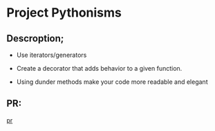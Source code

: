 # Project Pythonisms

## Descroption;

- Use iterators/generators

- Create a decorator that adds behavior to a given function.

- Using dunder methods make your code more readable and elegant

## PR:

[pr]()